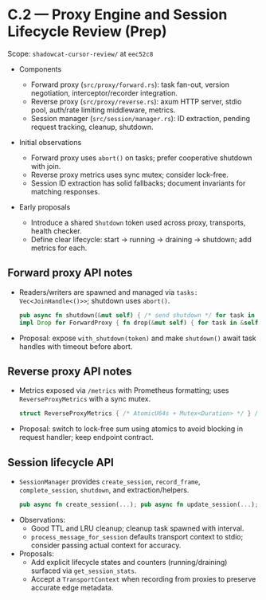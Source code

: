 # C.2 — Proxy Engine and Session Lifecycle Review (Prep)

Scope: `shadowcat-cursor-review/` at `eec52c8`

- Components
  - Forward proxy (`src/proxy/forward.rs`): task fan-out, version negotiation, interceptor/recorder integration.
  - Reverse proxy (`src/proxy/reverse.rs`): axum HTTP server, stdio pool, auth/rate limiting middleware, metrics.
  - Session manager (`src/session/manager.rs`): ID extraction, pending request tracking, cleanup, shutdown.

- Initial observations
  - Forward proxy uses `abort()` on tasks; prefer cooperative shutdown with join.
  - Reverse proxy metrics uses sync mutex; consider lock-free.
  - Session ID extraction has solid fallbacks; document invariants for matching responses.

- Early proposals
  - Introduce a shared `Shutdown` token used across proxy, transports, health checker.
  - Define clear lifecycle: start -> running -> draining -> shutdown; add metrics for each.

## Forward proxy API notes
- Readers/writers are spawned and managed via `tasks: Vec<JoinHandle<()>>`; shutdown uses `abort()`.
  ```651:659,682:687:shadowcat-cursor-review/src/proxy/forward.rs
  pub async fn shutdown(&mut self) { /* send shutdown */ for task in self.tasks.drain(..) { task.abort(); } }
  impl Drop for ForwardProxy { fn drop(&mut self) { for task in &self.tasks { task.abort(); } } }
  ```
- Proposal: expose `with_shutdown(token)` and make `shutdown()` await task handles with timeout before abort.

## Reverse proxy API notes
- Metrics exposed via `/metrics` with Prometheus formatting; uses `ReverseProxyMetrics` with a sync mutex.
  ```318:361,1253:1334:shadowcat-cursor-review/src/proxy/reverse.rs
  struct ReverseProxyMetrics { /* AtomicU64s + Mutex<Duration> */ } // metrics endpoint assembles exposition
  ```
- Proposal: switch to lock-free sum using atomics to avoid blocking in request handler; keep endpoint contract.

## Session lifecycle API
- `SessionManager` provides `create_session`, `record_frame`, `complete_session`, `shutdown`, and extraction/helpers.
  ```136:173,243:246,536:556:shadowcat-cursor-review/src/session/manager.rs
  pub async fn create_session(...); pub async fn update_session(...); pub async fn shutdown(&self) -> SessionResult<()>;
  ```
- Observations:
  - Good TTL and LRU cleanup; cleanup task spawned with interval.
  - `process_message_for_session` defaults transport context to stdio; consider passing actual context for accuracy.
- Proposals:
  - Add explicit lifecycle states and counters (running/draining) surfaced via `get_session_stats`.
  - Accept a `TransportContext` when recording from proxies to preserve accurate edge metadata.
